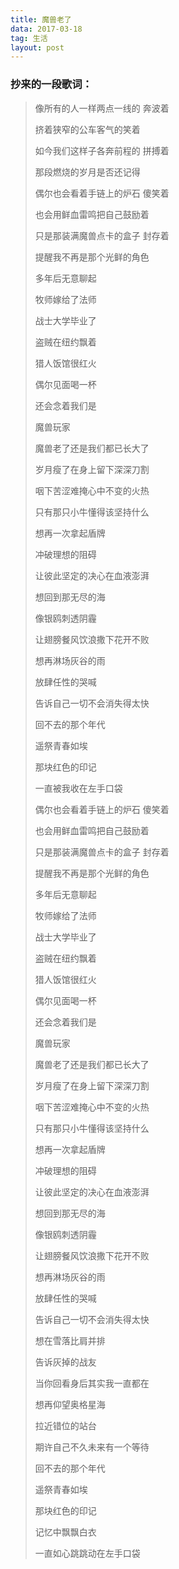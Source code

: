 ```yaml
---
title: 魔兽老了
data: 2017-03-18
tag: 生活
layout: post
---
```



### 抄来的一段歌词：

> 像所有的人一样两点一线的 奔波着
> 
> 挤着狭窄的公车客气的笑着
> 
> 如今我们这样子各奔前程的 拼搏着
> 
> 那段燃烧的岁月是否还记得
> 
> 偶尔也会看着手链上的炉石 傻笑着
> 
> 也会用鲜血雷鸣把自己鼓励着<!--more-->
> 
> 只是那装满魔兽点卡的盒子 封存着
> 
> 提醒我不再是那个光鲜的角色
> 
> 
> 多年后无意聊起
> 
> 牧师嫁给了法师
> 
> 战士大学毕业了
> 
> 盗贼在纽约飘着
> 
> 猎人饭馆很红火
> 
> 偶尔见面喝一杯
> 
> 还会念着我们是
> 
> 魔兽玩家
> 
> 
> 
> 魔兽老了还是我们都已长大了
> 
> 岁月瘦了在身上留下深深刀割
> 
> 咽下苦涩难掩心中不变的火热
> 
> 只有那只小牛懂得该坚持什么
> 
> 想再一次拿起盾牌
> 
> 冲破理想的阻碍
> 
> 让彼此坚定的决心在血液澎湃
> 
> 想回到那无尽的海
> 
> 像银鸥刺透阴霾
> 
> 让翅膀餐风饮浪撒下花开不败
> 
> 想再淋场灰谷的雨
> 
> 放肆任性的哭喊
> 
> 告诉自己一切不会消失得太快
> 
> 回不去的那个年代
> 
> 遥祭青春如埃
> 
> 那块红色的印记
> 
> 一直被我收在左手口袋
> 
> 
> 偶尔也会看着手链上的炉石 傻笑着
> 
> 也会用鲜血雷鸣把自己鼓励着
> 
> 只是那装满魔兽点卡的盒子 封存着
> 
> 提醒我不再是那个光鲜的角色
> 
> 多年后无意聊起
> 
> 牧师嫁给了法师
> 
> 战士大学毕业了
> 
> 盗贼在纽约飘着
> 
> 猎人饭馆很红火
> 
> 偶尔见面喝一杯
> 
> 还会念着我们是
> 
> 魔兽玩家
> 
> 
> 魔兽老了还是我们都已长大了
> 
> 岁月瘦了在身上留下深深刀割
> 
> 咽下苦涩难掩心中不变的火热
> 
> 只有那只小牛懂得该坚持什么
> 
> 想再一次拿起盾牌
> 
> 冲破理想的阻碍
> 
> 让彼此坚定的决心在血液澎湃
> 
> 想回到那无尽的海
> 
> 像银鸥刺透阴霾
> 
> 让翅膀餐风饮浪撒下花开不败
> 
> 想再淋场灰谷的雨
> 
> 放肆任性的哭喊
> 
> 告诉自己一切不会消失得太快
> 
> 想在雪落比肩并排
> 
> 告诉灰掉的战友
> 
> 当你回看身后其实我一直都在
> 
> 想再仰望奥格星海
> 
> 拉近错位的站台
> 
> 期许自己不久未来有一个等待
> 
> 回不去的那个年代
> 
> 遥祭青春如埃
> 
> 那块红色的印记
> 
> 记忆中飘飘白衣
> 
> 一直如心跳跳动在左手口袋
